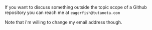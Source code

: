 If you want to discuss something outside the topic scope of a Github repository you can reach me at
`eagerfish@tutanota.com`

Note that i'm willing to change my email address though.

